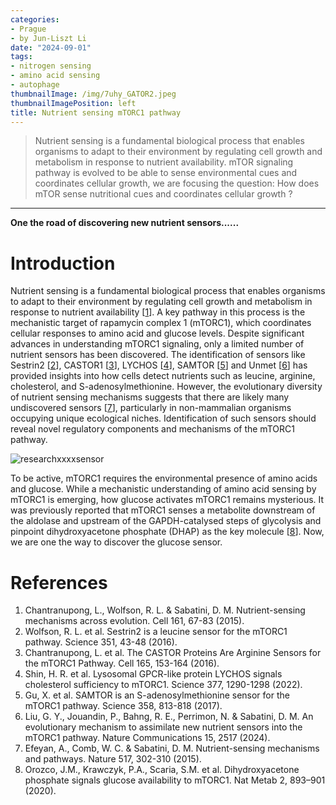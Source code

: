 ```yaml
---
categories:
- Prague
- by Jun-Liszt Li
date: "2024-09-01"
tags:
- nitrogen sensing
- amino acid sensing
- autophage
thumbnailImage: /img/7uhy_GATOR2.jpeg
thumbnailImagePosition: left
title: Nutrient sensing mTORC1 pathway
---
```


> Nutrient sensing is a fundamental biological process that enables organisms to adapt to their environment by regulating cell growth and metabolism in response to nutrient availability. mTOR signaling pathway is evolved to be able to sense environmental cues and coordinates cellular growth, we are focusing the question: How does mTOR sense nutritional cues and coordinates cellular growth ?

<!--more-->

---

**One the road of discovering new nutrient sensors......**



# Introduction
Nutrient sensing is a fundamental biological process that enables organisms to adapt to their environment by regulating cell growth and metabolism in response to nutrient availability [[1](https://doi.org:10.1016/j.cell.2015.02.041)]. A key pathway in this process is the mechanistic target of rapamycin complex 1 (mTORC1), which coordinates cellular responses to amino acid and glucose levels. Despite significant advances in understanding mTORC1 signaling, only a limited number of nutrient sensors has been discovered. The identification of sensors like Sestrin2 [[2](https://doi.org:10.1126/science.aab2674)], CASTOR1 [[3](https://doi.org:10.1016/j.cell.2016.02.035)], LYCHOS [[4](https://doi.org:10.1126/science.abg6621)], SAMTOR [[5](https://doi.org:10.1126/science.aao3265)] and Unmet [[6](https://doi.org:10.1038/s41467-024-46680-3)] has provided insights into how cells detect nutrients such as leucine, arginine, cholesterol, and S-adenosylmethionine. However, the evolutionary diversity of nutrient sensing mechanisms suggests that there are likely many undiscovered sensors [[7](https://doi.org:10.1038/nature14190)], particularly in non-mammalian organisms occupying unique ecological niches. Identification of such sensors should reveal novel regulatory components and mechanisms of the mTORC1 pathway. 

![researchxxxxsensor](/img/amino_acid_sensors.png)


To be active, mTORC1 requires the environmental presence of amino acids and glucose. While a mechanistic understanding of amino acid sensing by mTORC1 is emerging, how glucose activates mTORC1 remains mysterious. It was previously reported that mTORC1 senses a metabolite downstream of the aldolase and upstream of the GAPDH-catalysed steps of glycolysis and pinpoint dihydroxyacetone phosphate (DHAP) as the key molecule [[8](https://doi.org/10.1038/s42255-020-0250-5)]. Now, we are one the way to discover the glucose sensor.





# References
1. Chantranupong, L., Wolfson, R. L. & Sabatini, D. M. Nutrient-sensing mechanisms across evolution. Cell 161, 67-83 (2015). 
2. Wolfson, R. L. et al. Sestrin2 is a leucine sensor for the mTORC1 pathway. Science 351, 43-48 (2016). 
3. Chantranupong, L. et al. The CASTOR Proteins Are Arginine Sensors for the mTORC1 Pathway. Cell 165, 153-164 (2016). 
4. Shin, H. R. et al. Lysosomal GPCR-like protein LYCHOS signals cholesterol sufficiency to mTORC1. Science 377, 1290-1298 (2022).
5. Gu, X. et al. SAMTOR is an S-adenosylmethionine sensor for the mTORC1 pathway. Science 358, 813-818 (2017). 
6. Liu, G. Y., Jouandin, P., Bahng, R. E., Perrimon, N. & Sabatini, D. M. An evolutionary mechanism to assimilate new nutrient sensors into the mTORC1 pathway. Nature Communications 15, 2517 (2024). 
7. Efeyan, A., Comb, W. C. & Sabatini, D. M. Nutrient-sensing mechanisms and pathways. Nature 517, 302-310 (2015). 
8. Orozco, J.M., Krawczyk, P.A., Scaria, S.M. et al. Dihydroxyacetone phosphate signals glucose availability to mTORC1. Nat Metab 2, 893–901 (2020).

